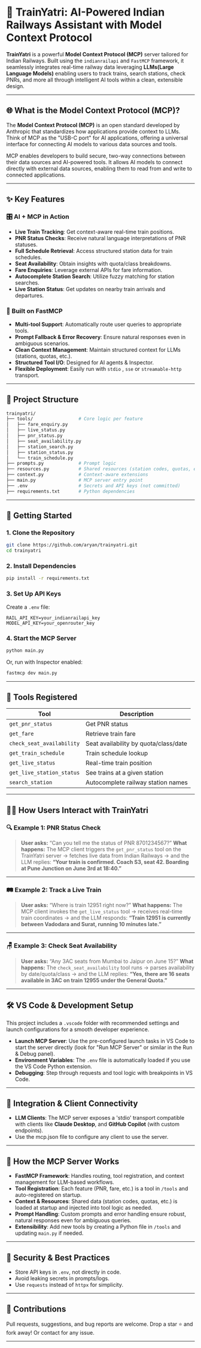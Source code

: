 # 🚄 TrainYatri: AI-Powered Indian Railways Assistant with Model Context Protocol

**TrainYatri** is a powerful  **Model Context Protocol (MCP)** server tailored for Indian Railways. Built using the `indianrailapi` and `FastMCP` framework, it seamlessly integrates real-time railway data leveraging **LLMs(Large Language Models)** enabling users to track trains, search stations, check PNRs, and more all through intelligent AI tools within a clean, extensible design.

---

## 🌐 What is the Model Context Protocol (MCP)?

The **Model Context Protocol (MCP)** is an open standard developed by Anthropic that standardizes how applications provide context to LLMs.  Think of MCP as the "USB-C port" for AI applications, offering a universal interface for connecting AI models to various data sources and tools.&#x20;

MCP enables developers to build secure, two-way connections between their data sources and AI-powered tools.  It allows AI models to connect directly with external data sources, enabling them to read from and write to connected applications.&#x20;

---

## ✨ Key Features

### 🎛️ AI + MCP in Action

* **Live Train Tracking**: Get context-aware real-time train positions.
* **PNR Status Checks**: Receive natural language interpretations of PNR statuses.
* **Full Schedule Retrieval**: Access structured station data for train schedules.
* **Seat Availability**: Obtain insights with quota/class breakdowns.
* **Fare Enquiries**: Leverage external APIs for fare information.
* **Autocomplete Station Search**: Utilize fuzzy matching for station searches.
* **Live Station Status**: Get updates on nearby train arrivals and departures.

### 🤖 Built on FastMCP

* **Multi-tool Support**: Automatically route user queries to appropriate tools.
* **Prompt Fallback & Error Recovery**: Ensure natural responses even in ambiguous scenarios.
* **Clean Context Management**: Maintain structured context for LLMs (stations, quotas, etc.).
* **Structured Tool I/O**: Designed for AI agents & Inspector.
* **Flexible Deployment**: Easily run with `stdio` , `sse` or `streamable-http` transport.

---

## 🧱 Project Structure

```bash
trainyatri/
├── tools/                 # Core logic per feature
│   ├── fare_enquiry.py
│   ├── live_status.py
│   ├── pnr_status.py
│   ├── seat_availability.py
│   ├── station_search.py
│   ├── station_status.py
│   └── train_schedule.py
├── prompts.py             # Prompt logic
├── resources.py           # Shared resources (station codes, quotas, etc.)
├── context.py             # Context-aware extensions
├── main.py                # MCP server entry point
├── .env                   # Secrets and API keys (not committed)
├── requirements.txt       # Python dependencies
```

---

## 🚀 Getting Started

### 1. Clone the Repository

```bash
git clone https://github.com/aryan/trainyatri.git
cd trainyatri
```

### 2. Install Dependencies

```bash
pip install -r requirements.txt
```

### 3. Set Up API Keys

Create a `.env` file:

```
RAIL_API_KEY=your_indianrailapi_key
MODEL_API_KEY=your_openrouter_key
```

### 4. Start the MCP Server

```bash
python main.py
```

Or, run with Inspector enabled:

```bash
fastmcp dev main.py
```

---

## 🧰 Tools Registered

| Tool                      | Description                           |
| ------------------------- | ------------------------------------- |
| `get_pnr_status`          | Get PNR status                        |
| `get_fare`                | Retrieve train fare                   |
| `check_seat_availability` | Seat availability by quota/class/date |
| `get_train_schedule`      | Train schedule lookup                 |
| `get_live_status`         | Real-time train position              |
| `get_live_station_status` | See trains at a given station         |
| `search_station`          | Autocomplete railway station names    |

---

## 🧑‍💻 How Users Interact with TrainYatri
### 🔍 Example 1: PNR Status Check

> **User asks:** “Can you tell me the status of PNR 8701234567?”
> **What happens:**
> The MCP client triggers the `get_pnr_status` tool on the TrainYatri server → fetches live data from Indian Railways → and the LLM replies:
> **“Your train is confirmed. Coach S3, seat 42. Boarding at Pune Junction on June 3rd at 18:40.”**

---

### 🛤️ Example 2: Track a Live Train

> **User asks:** “Where is train 12951 right now?”
> **What happens:**
> The MCP client invokes the `get_live_status` tool → receives real-time train coordinates → and the LLM responds:
> **“Train 12951 is currently between Vadodara and Surat, running 10 minutes late.”**

---

### 🪑 Example 3: Check Seat Availability

> **User asks:** “Any 3AC seats from Mumbai to Jaipur on June 15?”
> **What happens:**
> The `check_seat_availability` tool runs → parses availability by date/quota/class → and the LLM replies:
> **“Yes, there are 16 seats available in 3AC on train 12955 under the General Quota.”**

---

## 🛠️ VS Code & Development Setup

This project includes a `.vscode` folder with recommended settings and launch configurations for a smooth developer experience.

* **Launch MCP Server**: Use the pre-configured launch tasks in VS Code to start the server directly (look for "Run MCP Server" or similar in the Run & Debug panel).
* **Environment Variables**: The `.env` file is automatically loaded if you use the VS Code Python extension.
* **Debugging**: Step through requests and tool logic with breakpoints in VS Code.

---

## 🔌 Integration & Client Connectivity

* **LLM Clients**: The MCP server exposes a 'stdio' transport compatible with clients like **Claude Desktop**, and **GitHub Copilot** (with custom endpoints).
* Use the mcp.json file to configure any client to use the server.
---

## 🧠 How the MCP Server Works

* **FastMCP Framework**: Handles routing, tool registration, and context management for LLM-based workflows.
* **Tool Registration**: Each feature (PNR, fare, etc.) is a tool in `/tools` and auto-registered on startup.
* **Context & Resources**: Shared data (station codes, quotas, etc.) is loaded at startup and injected into tool logic as needed.
* **Prompt Handling**: Custom prompts and error handling ensure robust, natural responses even for ambiguous queries.
* **Extensibility**: Add new tools by creating a Python file in `/tools` and updating `main.py` if needed.

---

## 🔐 Security & Best Practices

* Store API keys in `.env`, not directly in code.
* Avoid leaking secrets in prompts/logs.
* Use `requests` instead of `httpx` for simplicity.

---

## 🤝 Contributions

Pull requests, suggestions, and bug reports are welcome. Drop a star ⭐ and fork away!
Or contact for any issue. 

---


